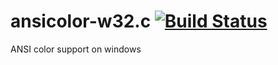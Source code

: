 ansicolor-w32.c [![Build Status](https://travis-ci.org/mattn/ansicolor-w32.c.png?branch=master)](https://travis-ci.org/mattn/ansicolor-w32.c)
==========================

ANSI color support on windows
